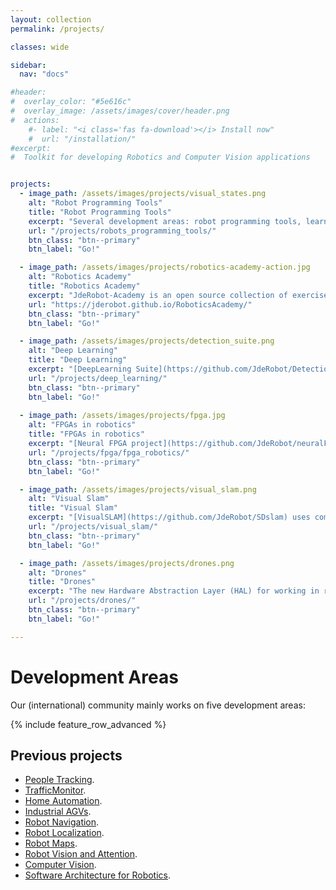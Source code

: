 ```yaml
---
layout: collection
permalink: /projects/

classes: wide

sidebar:
  nav: "docs"

#header:
#  overlay_color: "#5e616c"
#  overlay_image: /assets/images/cover/header.png
#  actions:
    #- label: "<i class='fas fa-download'></i> Install now"
    #  url: "/installation/"
#excerpt: 
#  Toolkit for developing Robotics and Computer Vision applications


projects:
  - image_path: /assets/images/projects/visual_states.png
    alt: "Robot Programming Tools"
    title: "Robot Programming Tools"
    excerpt: "Several development areas: robot programming tools, learning robotics, drones, SLAM algorithms, DeepLearning. All of them are open for collaboration."
    url: "/projects/robots_programming_tools/"
    btn_class: "btn--primary"
    btn_label: "Go!"

  - image_path: /assets/images/projects/robotics-academy-action.jpg
    alt: "Robotics Academy"
    title: "Robotics Academy"
    excerpt: "JdeRobot-Academy is an open source collection of exercises to learn robotics in a practical way. Programmed in Python, the Gazebo simulator and the ROS environment are used."
    url: "https://jderobot.github.io/RoboticsAcademy/"
    btn_class: "btn--primary"
    btn_label: "Go!"

  - image_path: /assets/images/projects/detection_suite.png
    alt: "Deep Learning"
    title: "Deep Learning"
    excerpt: "[DeepLearning Suite](https://github.com/JdeRobot/DetectionSuite) is a set of tool that simplify the evaluation of most common object detection datasets with several object detection neural networks."
    url: "/projects/deep_learning/"
    btn_class: "btn--primary"
    btn_label: "Go!" 
  
  - image_path: /assets/images/projects/fpga.jpg
    alt: "FPGAs in robotics"
    title: "FPGAs in robotics"
    excerpt: "[Neural FPGA project](https://github.com/JdeRobot/neuralFPGA) goal is to produce custom hardware able to do inference over generic neural networks. In order to test our hardware designs we rely on hardware simulations and FPGAs."
    url: "/projects/fpga/fpga_robotics/"
    btn_class: "btn--primary"
    btn_label: "Go!"

  - image_path: /assets/images/projects/visual_slam.png
    alt: "Visual Slam"
    title: "Visual Slam"
    excerpt: "[VisualSLAM](https://github.com/JdeRobot/SDslam) uses computer vision to locate a 3D camera with 6 degrees of freedom inside a unknown environment and, at the same time, create a map of this environment."
    url: "/projects/visual_slam/"
    btn_class: "btn--primary"
    btn_label: "Go!"

  - image_path: /assets/images/projects/drones.png
    alt: "Drones"
    title: "Drones"
    excerpt: "The new Hardware Abstraction Layer (HAL) for working in robotic applications for Unmanned Aerial Vehicles (UAVs) in JdeRobot is based on using ROS/Gazebo, PX4 and MavROS."
    url: "/projects/drones/"
    btn_class: "btn--primary"
    btn_label: "Go!"   

---
```


# Development Areas

Our (international) community mainly works on five development areas:

{% include feature_row_advanced %}


## Previous projects


- [People Tracking](http://jderobot.org/ElderCare).
- [TrafficMonitor](http://jderobot.org/TrafficMonitor).
- [Home Automation](http://jderobot.org/Surveillance).
- [Industrial AGVs](http://jderobot.org/AutoRob).
- [Robot Navigation](http://jderobot.org/RobotNavigationLocalization).
- [Robot Localization](http://jderobot.org/RobotLocalization).
- [Robot Maps](http://jderobot.org/RobotMaps).
- [Robot Vision and Attention](http://jderobot.org/RobotVision).
- [Computer Vision](http://jderobot.org/ComputerVision).
- [Software Architecture for Robotics](http://jderobot.org/SoftwareArchitecture).